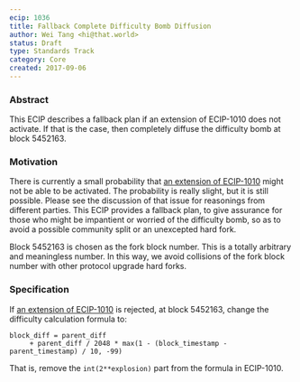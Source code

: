 ```yaml
---
ecip: 1036
title: Fallback Complete Difficulty Bomb Diffusion
author: Wei Tang <hi@that.world>
status: Draft
type: Standards Track
category: Core
created: 2017-09-06
---
```

    
### Abstract

This ECIP describes a fallback plan if an extension of ECIP-1010 does not activate. If that is the case, then completely diffuse the difficulty bomb at block 5452163.
    
### Motivation

There is currently a small probability that [an extension of ECIP-1010](https://github.com/ethereumproject/ECIPs/issues/63) might not be able to be activated. The probability is really slight, but it is still possible. Please see the discussion of that issue for reasonings from different parties. This ECIP provides a fallback plan, to give assurance for those who might be impantient or worried of the difficulty bomb, so as to avoid a possible community split or an unexcepted hard fork.

Block 5452163 is chosen as the fork block number. This is a totally arbitrary and meaningless number. In this way, we avoid collisions of the fork block number with other protocol upgrade hard forks.

### Specification

If [an extension of ECIP-1010](https://github.com/ethereumproject/ECIPs/issues/63) is rejected, at block 5452163, change the difficulty calculation formula to:

```
block_diff = parent_diff 
     + parent_diff / 2048 * max(1 - (block_timestamp - parent_timestamp) / 10, -99) 
```

That is, remove the `int(2**explosion)` part from the formula in ECIP-1010.
